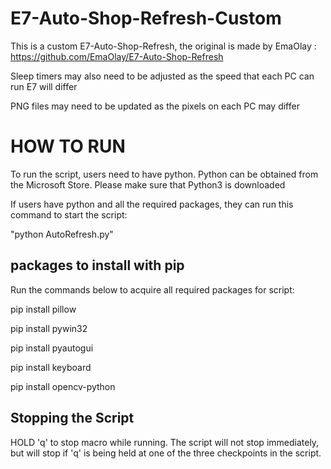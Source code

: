 # E7-Auto-Shop-Refresh-Custom
This is a custom E7-Auto-Shop-Refresh, the original is made by EmaOlay : https://github.com/EmaOlay/E7-Auto-Shop-Refresh

Sleep timers may also need to be adjusted as the speed that each PC can run E7 will differ

PNG files may need to be updated as the pixels on each PC may differ

# HOW TO RUN
To run the script, users need to have python. Python can be obtained from the Microsoft Store. Please make sure that Python3 is downloaded

If users have python and all the required packages, they can run this command to start the script:

"python AutoRefresh.py"

## packages to install with pip
Run the commands below to acquire all required packages for script:

pip install pillow

pip install pywin32

pip install pyautogui

pip install keyboard

pip install opencv-python

## Stopping the Script
HOLD 'q' to stop macro while running. The script will not stop immediately, but will stop if 'q' is being held at one of the three checkpoints in the script. 

